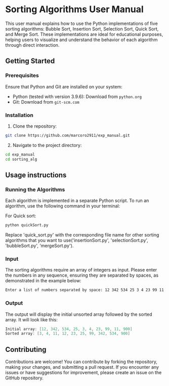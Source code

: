 # Sorting Algorithms User Manual
This user manual explains how to use the Python implementations of five sorting algorithms: Bubble Sort, Insertion Sort, Selection Sort, Quick Sort, and Merge Sort. These implementations are ideal for educational purposes, helping users to visualize and understand the behavior of each algorithm through direct interaction.
## Getting Started
### Prerequisites
Ensure that Python and Git are installed on your system:
- Python (tested with version 3.9.6): Download from ``` python.org ```
- Git: Download from ```git-scm.com```
### Installation
1. Clone the repository:
```bash
git clone https://github.com/marcoro2911/exp_manual.git
```
2. Navigate to the project directory:
```bash
cd exp_manual
cd sorting_alg
```
## Usage instructions 
### Running the Algorithms
Each algorithm is implemented in a separate Python script. To run an algorithm, use the following command in your terminal:

For Quick sort:
```bash
python quickSort.py
```
Replace 'quick_sort.py' with the corresponding file name for other sorting algorithms that you want to use('insertionSort.py', 'selectionSort.py', 'bubbleSort.py', 'mergeSort.py').
### Input
The sorting algorithms require an array of integers as input. Please enter the numbers in any sequence, ensuring they are separated by spaces, as demonstrated in the example below:

```bash
Enter a list of numbers separated by space: 12 342 534 25 3 4 23 99 11 900
```
### Output
The output will display the initial unsorted array followed by the sorted array. It will look like this:

```c
Initial array: [12, 342, 534, 25, 3, 4, 23, 99, 11, 900]
Sorted array: [3, 4, 11, 12, 23, 25, 99, 342, 534, 900]
```
## Contributing
Contributions are welcome! You can contribute by forking the repository, making your changes, and submitting a pull request. If you encounter any issues or have suggestions for improvement, please create an issue on the GitHub repository.
